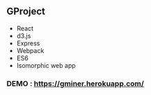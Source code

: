 ## GProject
 * React
 * d3.js
 * Express
 * Webpack
 * ES6
 * Isomorphic web app

### DEMO : https://gminer.herokuapp.com/
